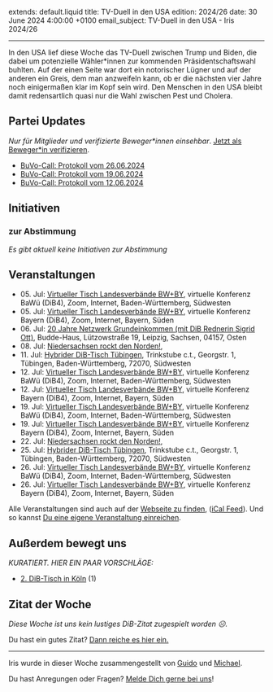 
extends: default.liquid
title: TV-Duell in den USA
edition: 2024/26
date: 30 June 2024 4:00:00 +0100
email_subject: TV-Duell in den USA - Iris 2024/26

---
In den USA lief diese Woche das TV-Duell zwischen Trump und Biden, die dabei um potenzielle Wähler\*innen zur kommenden Präsidentschaftswahl buhlten. Auf der einen Seite war dort ein notorischer Lügner und auf der anderen ein Greis, dem man anzweifeln kann, ob er die nächsten vier Jahre noch einigermaßen klar im Kopf sein wird. Den Menschen in den USA bleibt damit redensartlich quasi nur die Wahl zwischen Pest und Cholera.


## Partei Updates

_Nur für Mitglieder und verifizierte Beweger\*innen einsehbar_. [Jetzt als Beweger\*in verifizieren](https://dib.de/bewegerin-werden/).

 - [BuVo-Call: Protokoll vom 26.06.2024](https://marktplatz.dib.de/t/buvo-call-protokoll-vom-26-06-2024/40293)
 - [BuVo-Call: Protokoll vom 19.06.2024](https://marktplatz.dib.de/t/buvo-call-protokoll-vom-19-06-2024/40290)
 - [BuVo-Call: Protokoll vom 12.06.2024](https://marktplatz.dib.de/t/buvo-call-protokoll-vom-12-06-2024/40272)

## Initiativen

### zur Abstimmung
_Es gibt aktuell keine Initiativen zur Abstimmung_

## Veranstaltungen

 - 05.&nbsp;Jul: [Virtueller Tisch Landesverbände BW+BY](https://dib.de/events/virtueller-tisch-landesverbaende-bwby-3-2024-07-05/), virtuelle Konferenz BaWü (DiB4), Zoom, Internet, Baden-Württemberg, Südwesten
 - 05.&nbsp;Jul: [Virtueller Tisch Landesverbände BW+BY](https://dib.de/events/virtueller-tisch-landesverbaende-bwby-2-2024-07-05/), virtuelle Konferenz Bayern (DiB4), Zoom, Internet, Bayern, Süden
 - 06.&nbsp;Jul: [20 Jahre Netzwerk Grundeinkommen (mit DiB Rednerin Sigrid Ott)](https://dib.de/events/20-jahre-netzwerk-grundeinkommen-mit-dib-rednerin-sigrid-ott/), Budde-Haus, Lützowstraße 19, Leipzig, Sachsen, 04157, Osten
 - 08.&nbsp;Jul: [Niedersachsen rockt den Norden!](https://dib.de/events/niedersachsen-call-2024-07-08/), 
 - 11.&nbsp;Jul: [Hybrider DiB-Tisch Tübingen](https://dib.de/events/virtueller-tisch-tuebingen-2024-07-11/), Trinkstube c.t., Georgstr. 1, Tübingen, Baden-Württemberg, 72070, Südwesten
 - 12.&nbsp;Jul: [Virtueller Tisch Landesverbände BW+BY](https://dib.de/events/virtueller-tisch-landesverbaende-bwby-3-2024-07-12/), virtuelle Konferenz BaWü (DiB4), Zoom, Internet, Baden-Württemberg, Südwesten
 - 12.&nbsp;Jul: [Virtueller Tisch Landesverbände BW+BY](https://dib.de/events/virtueller-tisch-landesverbaende-bwby-2-2024-07-12/), virtuelle Konferenz Bayern (DiB4), Zoom, Internet, Bayern, Süden
 - 19.&nbsp;Jul: [Virtueller Tisch Landesverbände BW+BY](https://dib.de/events/virtueller-tisch-landesverbaende-bwby-3-2024-07-19/), virtuelle Konferenz BaWü (DiB4), Zoom, Internet, Baden-Württemberg, Südwesten
 - 19.&nbsp;Jul: [Virtueller Tisch Landesverbände BW+BY](https://dib.de/events/virtueller-tisch-landesverbaende-bwby-2-2024-07-19/), virtuelle Konferenz Bayern (DiB4), Zoom, Internet, Bayern, Süden
 - 22.&nbsp;Jul: [Niedersachsen rockt den Norden!](https://dib.de/events/niedersachsen-call-2024-07-22/), 
 - 25.&nbsp;Jul: [Hybrider DiB-Tisch Tübingen](https://dib.de/events/virtueller-tisch-tuebingen-2024-07-25/), Trinkstube c.t., Georgstr. 1, Tübingen, Baden-Württemberg, 72070, Südwesten
 - 26.&nbsp;Jul: [Virtueller Tisch Landesverbände BW+BY](https://dib.de/events/virtueller-tisch-landesverbaende-bwby-3-2024-07-26/), virtuelle Konferenz BaWü (DiB4), Zoom, Internet, Baden-Württemberg, Südwesten
 - 26.&nbsp;Jul: [Virtueller Tisch Landesverbände BW+BY](https://dib.de/events/virtueller-tisch-landesverbaende-bwby-2-2024-07-26/), virtuelle Konferenz Bayern (DiB4), Zoom, Internet, Bayern, Süden


Alle Veranstaltungen sind auch auf der [Webseite zu finden](https://dib.de/veranstaltungen/), ([iCal Feed](https://dib.de/?ical=1)). Und so kannst [Du eine eigene Veranstaltung einreichen](https://marktplatz.dib.de/t/eine-veranstaltung-auf-der-webseite-einreichen/21379).


## Außerdem bewegt uns

_KURATIERT. HIER EIN PAAR VORSCHLÄGE:_
 - [2. DiB-Tisch in Köln](https://marktplatz.dib.de/t/2-dib-tisch-in-koeln/40292) (1)


## Zitat der Woche
_Diese Woche ist uns kein lustiges DiB-Zitat zugespielt worden ☹._

Du hast ein gutes Zitat? [Dann reiche es hier ein.](https://marktplatz.dib.de/t/fortsetzung-lustige-dib-zitate/24431)


---

Iris wurde in dieser Woche zusammengestellt von [Guido](https://marktplatz.dib.de/u/Guido/) und [Michael](https://marktplatz.dib.de/u/MichaelVoss/).

Du hast Anregungen oder Fragen? [Melde Dich gerne bei uns](https://marktplatz.dib.de/t/neu-iris-die-woechtliche-zusammenfasssung-zum-sonntagsbrunch/10990)!

